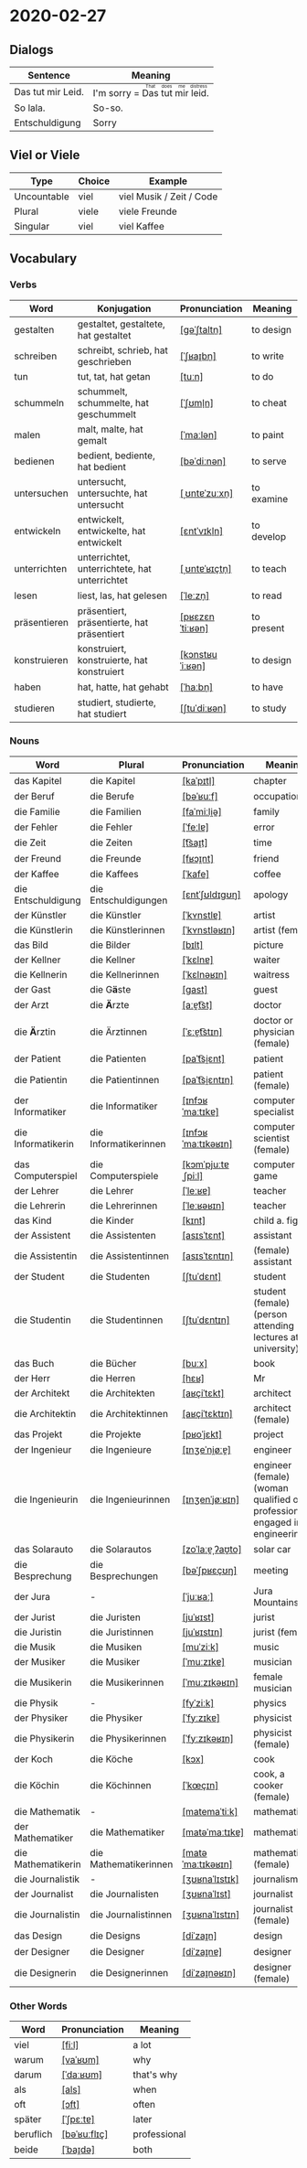 # 2020-02-27

## Dialogs

| Sentence          | Meaning                                                                                                                                 |
| ----------------- | --------------------------------------------------------------------------------------------------------------------------------------- |
| Das tut mir Leid. | I'm sorry = <ruby>Das<rt>That</rt></ruby> <ruby>tut<rt>does</rt></ruby> <ruby>mir<rt>me</rt></ruby> <ruby>leid<rt>distress</rt></ruby>. |
| So lala.          | So-so.                                                                                                                                  |
| Entschuldigung    | Sorry                                                                                                                                   |

## Viel or Viele

| Type        | Choice | Example                  |
| ----------- | ------ | ------------------------ |
| Uncountable | viel   | viel Musik / Zeit / Code |
| Plural      | viele  | viele Freunde            |
| Singular    | viel   | viel Kaffee              |

## Vocabulary

### Verbs

| Word         | Konjugation                                   | Pronunciation                                                                        | Meaning    |
| ------------ | --------------------------------------------- | ------------------------------------------------------------------------------------ | ---------- |
| gestalten    | gestaltet, gestaltete, hat gestaltet          | [[ɡəˈʃtaltn̩]](https://upload.wikimedia.org/wikipedia/commons/f/f9/De-gestalten.ogg) | to design  |
| schreiben    | schreibt, schrieb, hat geschrieben            | [[ˈʃʁaɪ̯bn̩]](https://cdn.duden.de/_media_/audio/ID4116082_20053806.mp3)             | to write   |
| tun          | tut, tat, hat getan                           | [[tuːn]](https://cdn.duden.de/_media_/audio/ID4110623_70132788.mp3)                  | to do      |
| schummeln    | schummelt, schummelte, hat geschummelt        | [[ˈʃʊml̩n]](https://cdn.duden.de/_media_/audio/ID4117200_160307634.mp3)              | to cheat   |
| malen        | malt, malte, hat gemalt                       | [[ˈmaːlən]](https://cdn.duden.de/_media_/audio/ID4109396_98829230.mp3)               | to paint   |
| bedienen     | bedient, bediente, hat bedient                | [[bəˈdiːnən]](https://cdn.duden.de/_media_/audio/ID4109284_509129869.mp3)            | to serve   |
| untersuchen  | untersucht, untersuchte, hat untersucht       | [[ˌʊntɐˈzuːxn̩]](https://cdn.duden.de/_media_/audio/ID4114263_323919010.mp3)         | to examine |
| entwickeln   | entwickelt, entwickelte, hat entwickelt       | [[ɛntˈvɪkl̩n]](https://cdn.duden.de/_media_/audio/ID4113343_43513833.mp3)            | to develop |
| unterrichten | unterrichtet, unterrichtete, hat unterrichtet | [[ˌʊntɐˈʁɪçtn̩]](https://cdn.duden.de/_media_/audio/ID4114669_417716920.mp3)         | to teach   |
| lesen        | liest, las, hat gelesen                       | [[ˈleːzn̩]](https://cdn.duden.de/_media_/audio/ID4108298_54496835.mp3)               | to read    |
| präsentieren | präsentiert, präsentierte, hat präsentiert    | [[pʁɛzɛnˈtiːʁən]](https://cdn.duden.de/_media_/audio/ID4114603_16585372.mp3)         | to present |
| konstruieren | konstruiert, konstruierte, hat konstruiert    | [[kɔnstʁuˈiːʁən]](https://cdn.duden.de/_media_/audio/ID4115908_514150813.mp3)        | to design  |
| haben        | hat, hatte, hat gehabt                        | [[ˈhaːbn̩]](https://cdn.duden.de/_media_/audio/ID4241520_507379790.mp3)              | to have    |
| studieren    | studiert, studierte, hat studiert             | [[ʃtuˈdiːʁən]](https://cdn.duden.de/_media_/audio/ID4115310_160170723.mp3)           | to study   |

### Nouns

| Word               | Plural                | Pronunciation                                                                                   | Meaning                                                                      |
| ------------------ | --------------------- | ----------------------------------------------------------------------------------------------- | ---------------------------------------------------------------------------- |
| das Kapitel        | die Kapitel           | [[kaˈpɪtl̩]](https://cdn.duden.de/_media_/audio/ID4110838_469140022.mp3)                        | chapter                                                                      |
| der Beruf          | die Berufe            | [[bəˈʁuːf]](https://cdn.duden.de/_media_/audio/ID4112785_78171120.mp3)                          | occupation                                                                   |
| die Familie        | die Familien          | [[faˈmiːli̯ə]](https://cdn.duden.de/_media_/audio/ID4110899_33125858.mp3)                       | family                                                                       |
| der Fehler         | die Fehler            | [[ˈfeːlɐ]](https://cdn.duden.de/_media_/audio/ID4113780_324955190.mp3)                          | error                                                                        |
| die Zeit           | die Zeiten            | [[t͡saɪ̯t]](https://cdn.duden.de/_media_/audio/ID4107268_401251116.mp3)                         | time                                                                         |
| der Freund         | die Freunde           | [[fʁɔɪ̯nt]](https://cdn.duden.de/_media_/audio/ID4115785_100618454.mp3)                         | friend                                                                       |
| der Kaffee         | die Kaffees           | [[ˈkafe]](https://cdn.duden.de/_media_/audio/ID4108558_89408559.mp3)                            | coffee                                                                       |
| die Entschuldigung | die Entschuldigungen  | [[ɛntˈʃʊldɪɡʊŋ]](https://cdn.duden.de/_media_/audio/ID4141465_35317268.mp3)                     | apology                                                                      |
| der Künstler       | die Künstler          | [[ˈkʏnstlɐ]](https://cdn.duden.de/_media_/audio/ID4111508_436489577.mp3)                        | artist                                                                       |
| die Künstlerin     | die Künstlerinnen     | [[ˈkʏnstləʁɪn]](https://cdn.duden.de/_media_/audio/ID4520440_407792423.mp3)                     | artist (female)                                                              |
| das Bild           | die Bilder            | [[bɪlt]](https://cdn.duden.de/_media_/audio/ID4106640_165651595.mp3)                            | picture                                                                      |
| der Kellner        | die Kellner           | [[ˈkɛlnɐ]](https://cdn.duden.de/_media_/audio/ID4115204_422948744.mp3)                          | waiter                                                                       |
| die Kellnerin      | die Kellnerinnen      | [[ˈkɛlnəʁɪn]](https://cdn.duden.de/_media_/audio/ID4520268_340578220.mp3)                       | waitress                                                                     |
| der Gast           | die G**ä**ste         | [[ɡast]](https://cdn.duden.de/_media_/audio/ID4113379_529143877.mp3)                            | guest                                                                        |
| der Arzt           | die **Ä**rzte         | [[aːɐ̯t͡st]](https://cdn.duden.de/_media_/audio/ID4109270_398811773.mp3)                        | doctor                                                                       |
| die **Ä**rztin     | die Ärztinnen         | [[ˈɛːɐ̯t͡stɪn]](https://cdn.duden.de/_media_/audio/ID4112339_199990384.mp3)                     | doctor or physician (female)                                                 |
| der Patient        | die Patienten         | [[paˈt͡si̯ɛnt]](https://cdn.duden.de/_media_/audio/ID4109978_521448612.mp3)                     | patient                                                                      |
| die Patientin      | die Patientinnen      | [[paˈt͡si̯ɛntɪn]](https://cdn.duden.de/_media_/audio/ID4520933_193020299.mp3)                   | patient (female)                                                             |
| der Informatiker   | die Informatiker      | [[ɪnfɔʁˈmaːtɪkɐ]](https://upload.wikimedia.org/wikipedia/commons/a/a7/De-Informatiker.ogg)      | computer specialist                                                          |
| die Informatikerin | die Informatikerinnen | [[ɪnfɔʁˈmaːtɪkəʁɪn]](https://upload.wikimedia.org/wikipedia/commons/d/d5/De-Informatikerin.ogg) | computer scientist (female)                                                  |
| das Computerspiel  | die Computerspiele    | [[kɔmˈpjuːtɐˌʃpiːl]](https://upload.wikimedia.org/wikipedia/commons/a/ab/De-Computerspiel.ogg)  | computer game                                                                |
| der Lehrer         | die Lehrer            | [[ˈleːʁɐ]](https://cdn.duden.de/_media_/audio/ID4114473_486990901.mp3)                          | teacher                                                                      |
| die Lehrerin       | die Lehrerinnen       | [[ˈleːʁəʁɪn]](https://cdn.duden.de/_media_/audio/ID4115233_144814307.mp3)                       | teacher                                                                      |
| das Kind           | die Kinder            | [[kɪnt]](https://cdn.duden.de/_media_/audio/ID4115952_55980020.mp3)                             | child a. fig                                                                 |
| der Assistent      | die Assistenten       | [[asɪsˈtɛnt]](https://cdn.duden.de/_media_/audio/ID4131636_162676567.mp3)                       | assistant                                                                    |
| die Assistentin    | die Assistentinnen    | [[asɪsˈtɛntɪn]](https://cdn.duden.de/_media_/audio/ID4109000_137819916.mp3)                     | (female) assistant                                                           |
| der Student        | die Studenten         | [[ʃtuˈdɛnt]](https://cdn.duden.de/_media_/audio/ID4112687_322417090.mp3)                        | student                                                                      |
| die Studentin      | die Studentinnen      | [[ʃtuˈdɛntɪn]](https://cdn.duden.de/_media_/audio/ID4186999_461478338.mp3)                      | student (female) (person attending lectures at a university)                 |
| das Buch           | die Bücher            | [[buːx]](https://cdn.duden.de/_media_/audio/ID4110000_534938939.mp3)                            | book                                                                         |
| der Herr           | die Herren            | [[hɛʁ]](https://cdn.duden.de/_media_/audio/ID4108275_510661665.mp3)                             | Mr                                                                           |
| der Architekt      | die Architekten       | [[aʁçiˈtɛkt]](https://cdn.duden.de/_media_/audio/ID4131618_301668853.mp3)                       | architect                                                                    |
| die Architektin    | die Architektinnen    | [[aʁçiˈtɛktɪn]](https://cdn.duden.de/_media_/audio/ID4116634_97961535.mp3)                      | architect (female)                                                           |
| das Projekt        | die Projekte          | [[pʁoˈjɛkt]](https://cdn.duden.de/_media_/audio/ID4109454_158027389.mp3)                        | project                                                                      |
| der Ingenieur      | die Ingenieure        | [[ɪnʒeˈni̯øːɐ̯]](https://cdn.duden.de/_media_/audio/ID4111484_289990679.mp3)                    | engineer                                                                     |
| die Ingenieurin    | die Ingenieurinnen    | [[ɪnʒenˈjøːʁɪn]](https://cdn.duden.de/_media_/audio/ID4520172_459010670.mp3)                    | engineer (female) (woman qualified or professionally engaged in engineering) |
| das Solarauto      | die Solarautos        | [[zoˈlaːɐ̯ˌʔaʊ̯to]](https://upload.wikimedia.org/wikipedia/commons/9/9d/De-Solarauto.ogg)       | solar car                                                                    |
| die Besprechung    | die Besprechungen     | [[bəˈʃpʁɛçʊŋ]](https://cdn.duden.de/_media_/audio/ID4106655_57172201.mp3)                       | meeting                                                                      |
| der Jura           | -                     | [[ˈjuːʁaː]](https://cdn.duden.de/_media_/audio/ID4107235_56032572.mp3)                          | Jura Mountains                                                               |
| der Jurist         | die Juristen          | [[juˈʁɪst]](https://cdn.duden.de/_media_/audio/ID4520215_195512768.mp3)                         | jurist                                                                       |
| die Juristin       | die Juristinnen       | [[juˈʁɪstɪn]](https://cdn.duden.de/_media_/audio/ID4520216_74249876.mp3)                        | jurist (female)                                                              |
| die Musik          | die Musiken           | [[muˈziːk]](https://cdn.duden.de/_media_/audio/ID4116994_248537002.mp3)                         | music                                                                        |
| der Musiker        | die Musiker           | [[ˈmuːzɪkɐ]](https://cdn.duden.de/_media_/audio/ID4520768_321023973.mp3)                        | musician                                                                     |
| die Musikerin      | die Musikerinnen      | [[ˈmuːzɪkəʁɪn]](https://cdn.duden.de/_media_/audio/ID4520769_414481871.mp3)                     | female musician                                                              |
| die Physik         | -                     | [[fyˈziːk]](https://cdn.duden.de/_media_/audio/ID4113599_532364699.mp3)                         | physics                                                                      |
| der Physiker       | die Physiker          | [[ˈfyːzɪkɐ]](https://cdn.duden.de/_media_/audio/ID4520976_338680994.mp3)                        | physicist                                                                    |
| die Physikerin     | die Physikerinnen     | [[ˈfyːzɪkəʁɪn]](https://cdn.duden.de/_media_/audio/ID4520977_272018173.mp3)                     | physicist (female)                                                           |
| der Koch           | die Köche             | [[kɔx]](https://cdn.duden.de/_media_/audio/ID4520331_445893271.mp3)                             | cook                                                                         |
| die Köchin         | die Köchinnen         | [[ˈkœçɪn]](https://cdn.duden.de/_media_/audio/ID4520334_439623601.mp3)                          | cook, a cooker (female)                                                      |
| die Mathematik     | -                     | [[matemaˈtiːk]](https://cdn.duden.de/_media_/audio/ID4116385_454986908.mp3)                     | mathematics                                                                  |
| der Mathematiker   | die Mathematiker      | [[matəˈmaːtɪkɐ]](https://upload.wikimedia.org/wikipedia/commons/f/f5/De-Mathematiker.ogg)       | mathematician                                                                |
| die Mathematikerin | die Mathematikerinnen | [[matəˈmaːtɪkəʁɪn]](https://upload.wikimedia.org/wikipedia/commons/b/b1/De-Mathematikerin.ogg)  | mathematician (female)                                                       |
| die Journalistik   | -                     | [[ʒʊʁnaˈlɪstɪk]](https://sounds.pons.com/audio_tts/de/Tdeen332441)                              | journalism                                                                   |
| der Journalist     | die Journalisten      | [[ʒʊʁnaˈlɪst]](https://cdn.duden.de/_media_/audio/ID4136448_225021647.mp3)                      | journalist                                                                   |
| die Journalistin   | die Journalistinnen   | [[ʒʊʁnaˈlɪstɪn]](https://cdn.duden.de/_media_/audio/ID4136447_39023211.mp3)                     | journalist (female)                                                          |
| das Design         | die Designs           | [[diˈzaɪ̯n]](https://cdn.duden.de/_media_/audio/ID4107899_11282958.mp3)                         | design                                                                       |
| der Designer       | die Designer          | [[diˈzaɪ̯nɐ]](https://cdn.duden.de/_media_/audio/ID4109753_339021142.mp3)                       | designer                                                                     |
| die Designerin     | die Designerinnen     | [[diˈzaɪ̯nəʁɪn]](https://upload.wikimedia.org/wikipedia/commons/0/09/De-Designerin.ogg)         | designer (female)                                                            |

### Other Words

| Word      | Pronunciation                                                              | Meaning        |
| --------- | -------------------------------------------------------------------------- | -------------- |
| viel      | [[fiːl]](https://cdn.duden.de/_media_/audio/ID4108191_377905870.mp3)       | a lot          |
| warum     | [[vaˈʁʊm]](https://cdn.duden.de/_media_/audio/ID4115043_119637869.mp3)     | why            |
| darum     | [[ˈdaːʁʊm]](https://cdn.duden.de/_media_/audio/ID4116012_228544610.mp3)    | that&#39;s why |
| als       | [[als]](https://cdn.duden.de/_media_/audio/ID4129325_271167043.mp3)        | when           |
| oft       | [[ɔft]](https://cdn.duden.de/_media_/audio/ID4109428_468406892.mp3)        | often          |
| später    | [[ˈʃpɛːtɐ]](https://cdn.duden.de/_media_/audio/ID4118150_177789526.mp3)    | later          |
| beruflich | [[bəˈʁuːflɪç]](https://cdn.duden.de/_media_/audio/ID4134838_146206081.mp3) | professional   |
| beide     | [[ˈbaɪ̯də]](https://cdn.duden.de/_media_/audio/ID4115634_284403394.mp3)    | both           |